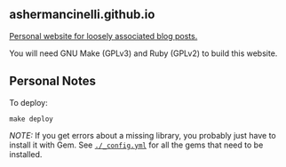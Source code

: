 ## ashermancinelli.github.io

[Personal website for loosely associated blog posts.](https://ashermancinelli.github.io)

You will need GNU Make (GPLv3) and Ruby (GPLv2) to build this website.

## Personal Notes

To deploy:
```console
make deploy
```

*NOTE:* If you get errors about a missing library, you probably just have to install it with Gem.
See [`./_config.yml`](./_config.yml) for all the gems that need to be installed.
